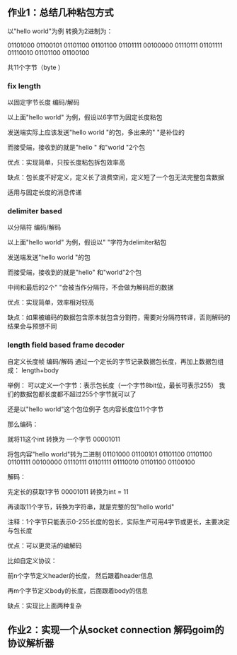 
## 作业1：总结几种粘包方式
以"hello world"为例
转换为2进制为：

01101000
01100101
01101100
01101100
01101111
00100000
01110111
01101111
01110010
01101100
01100100

共11个字节（byte ）


### fix length
以固定字节长度 编码/解码

以上面"hello world" 为例，假设以6字节为固定长度粘包

发送端实际上应该发送"hello world "的包，多出来的" "是补位的

而接受端，接收到的就是"hello " 和"world "2个包

优点：实现简单，只按长度粘包拆包效率高

缺点：包长度不好定义，定义长了浪费空间，定义短了一个包无法完整包含数据

适用与固定长度的消息传递

### delimiter based 
以分隔符 编码/解码

以上面"hello world" 为例，假设以" "字符为delimiter粘包

发送端发送"hello world "的包

而接受端，接收到的就是"hello" 和"world"2个包

中间和最后的2个" "会被当作分隔符，不会做为解码后的数据

优点：实现简单，效率相对较高

缺点：如果被编码的数据包含原本就包含分割符，需要对分隔符转译，否则解码的结果会与预想不同


### length field based frame decoder
自定义长度帧 编码/解码
通过一个定长的字节记录数据包长度，再加上数据包组成：
length+body

举例：
可以定义一个字节：表示包长度（一个字节8bit位，最长可表示255）
我们的数据包都长度都不超过255个字节就可以了

还是以"hello world"这个包位例子
包内容长度位11个字节

那么编码：

就将11这个int 转换为 一个字节 00001011

将包内容"hello world"转为二进制
01101000
01100101
01101100
01101100
01101111
00100000
01110111
01101111
01110010
01101100
01100100

解码：

先定长的获取1字节 00001011 转换为int = 11

再读取11个字节，转换为字符串，就是完整的包"hello world"

注释：1个字节只能表示0-255长度的包长，实际生产可用4字节或更长，主要决定与包长度

优点：可以更灵活的编解码

比如自定义协议：

前n个字节定义header的长度， 然后跟着header信息

再m个字节定义body的长度，后面跟着body的信息

缺点：实现比上面两种复杂


## 作业2：实现一个从socket connection 解码goim的协议解析器

